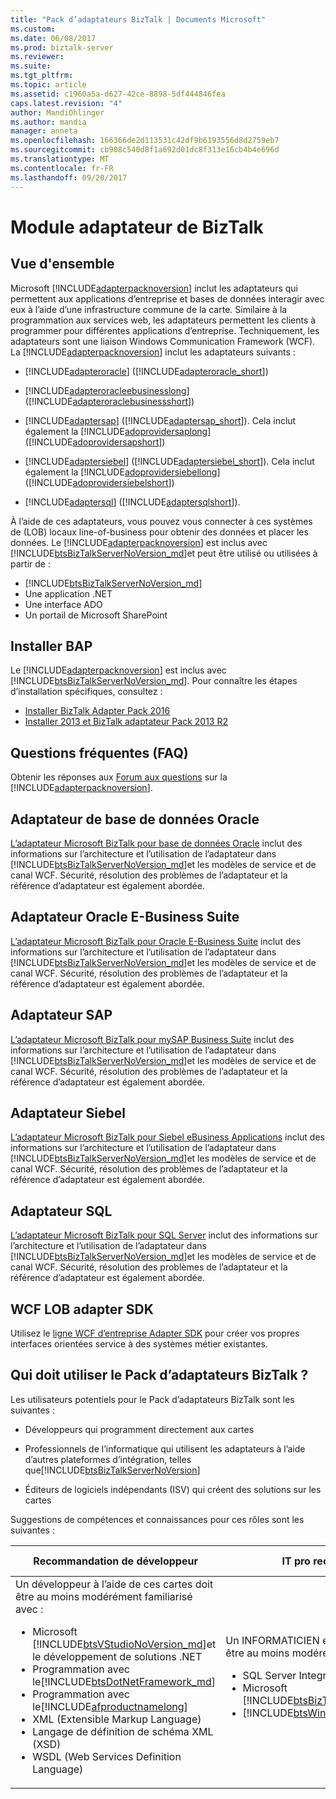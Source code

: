 ```yaml
---
title: "Pack d’adaptateurs BizTalk | Documents Microsoft"
ms.custom: 
ms.date: 06/08/2017
ms.prod: biztalk-server
ms.reviewer: 
ms.suite: 
ms.tgt_pltfrm: 
ms.topic: article
ms.assetid: c1960a5a-d627-42ce-8898-5df444846fea
caps.latest.revision: "4"
author: MandiOhlinger
ms.author: mandia
manager: anneta
ms.openlocfilehash: 166366de2d113531c42df9b6193556d8d2759eb7
ms.sourcegitcommit: cb908c540d8f1a692d01dc8f313e16cb4b4e696d
ms.translationtype: MT
ms.contentlocale: fr-FR
ms.lasthandoff: 09/20/2017
---
```

# <a name="biztalk-adapter-pack"></a>Module adaptateur de BizTalk
## <a name="overview"></a>Vue d'ensemble
 Microsoft [!INCLUDE[adapterpacknoversion](../includes/adapterpacknoversion-md.md)] inclut les adaptateurs qui permettent aux applications d’entreprise et bases de données interagir avec eux à l’aide d’une infrastructure commune de la carte. Similaire à la programmation aux services web, les adaptateurs permettent les clients à programmer pour différentes applications d’entreprise. Techniquement, les adaptateurs sont une liaison Windows Communication Framework (WCF). La [!INCLUDE[adapterpacknoversion](../includes/adapterpacknoversion-md.md)] inclut les adaptateurs suivants :  
  
-   [!INCLUDE[adapteroracle](../includes/adapteroracle-md.md)] ([!INCLUDE[adapteroracle_short](../includes/adapteroracle-short-md.md)])  
  
-   [!INCLUDE[adapteroracleebusinesslong](../includes/adapteroracleebusinesslong-md.md)] ([!INCLUDE[adapteroraclebusinessshort](../includes/adapteroraclebusinessshort-md.md)])  
  
-   [!INCLUDE[adaptersap](../includes/adaptersap-md.md)] ([!INCLUDE[adaptersap_short](../includes/adaptersap-short-md.md)]). Cela inclut également la [!INCLUDE[adoprovidersaplong](../includes/adoprovidersaplong-md.md)] ([!INCLUDE[adoprovidersapshort](../includes/adoprovidersapshort-md.md)])  
  
-   [!INCLUDE[adaptersiebel](../includes/adaptersiebel-md.md)] ([!INCLUDE[adaptersiebel_short](../includes/adaptersiebel-short-md.md)]). Cela inclut également la [!INCLUDE[adoprovidersiebellong](../includes/adoprovidersiebellong-md.md)] ([!INCLUDE[adoprovidersiebelshort](../includes/adoprovidersiebelshort-md.md)])  
  
-   [!INCLUDE[adaptersql](../includes/adaptersql-md.md)] ([!INCLUDE[adaptersqlshort](../includes/adaptersqlshort-md.md)]).  

À l’aide de ces adaptateurs, vous pouvez vous connecter à ces systèmes de (LOB) locaux line-of-business pour obtenir des données et placer les données. Le [!INCLUDE[adapterpacknoversion](../includes/adapterpacknoversion-md.md)] est inclus avec [!INCLUDE[btsBizTalkServerNoVersion_md](../includes/btsbiztalkservernoversion-md.md)]et peut être utilisé ou utilisées à partir de : 

* [!INCLUDE[btsBizTalkServerNoVersion_md](../includes/btsbiztalkservernoversion-md.md)]
* Une application .NET
* Une interface ADO
* Un portail de Microsoft SharePoint

## <a name="install-bap"></a>Installer BAP
Le [!INCLUDE[adapterpacknoversion](../includes/adapterpacknoversion-md.md)] est inclus avec [!INCLUDE[btsBizTalkServerNoVersion_md](../includes/btsbiztalkservernoversion-md.md)]. Pour connaître les étapes d’installation spécifiques, consultez :

* [Installer BizTalk Adapter Pack 2016](../adapters-and-accelerators/install-the-biztalk-adapter-pack-2016.md)
* [Installer 2013 et BizTalk adaptateur Pack 2013 R2](../adapters-and-accelerators/install-biztalk-adapter-pack-2013-r2-and-2013.md)
 
## <a name="faq"></a>Questions fréquentes (FAQ) 
Obtenir les réponses aux [Forum aux questions](../adapters-and-accelerators/frequently-asked-questions-for-the-biztalk-adapter-pack.md) sur la [!INCLUDE[adapterpacknoversion](../includes/adapterpacknoversion-md.md)].

## <a name="oracle-database-adapter"></a>Adaptateur de base de données Oracle
[L’adaptateur Microsoft BizTalk pour base de données Oracle](../adapters-and-accelerators/adapter-oracle-database/microsoft-biztalk-adapter-for-oracle-database-documentation.md) inclut des informations sur l’architecture et l’utilisation de l’adaptateur dans [!INCLUDE[btsBizTalkServerNoVersion_md](../includes/btsbiztalkservernoversion-md.md)]et les modèles de service et de canal WCF. Sécurité, résolution des problèmes de l’adaptateur et la référence d’adaptateur est également abordée. 

## <a name="oracle-e-business-suite-adapter"></a>Adaptateur Oracle E-Business Suite
[L’adaptateur Microsoft BizTalk pour Oracle E-Business Suite](../adapters-and-accelerators/adapter-oracle-ebs/microsoft-biztalk-adapter-for-oracle-e-business-suite-documentation.md) inclut des informations sur l’architecture et l’utilisation de l’adaptateur dans [!INCLUDE[btsBizTalkServerNoVersion_md](../includes/btsbiztalkservernoversion-md.md)]et les modèles de service et de canal WCF. Sécurité, résolution des problèmes de l’adaptateur et la référence d’adaptateur est également abordée. 

## <a name="sap-adapter"></a>Adaptateur SAP
[L’adaptateur Microsoft BizTalk pour mySAP Business Suite](../adapters-and-accelerators/adapter-sap/microsoft-biztalk-adapter-for-mysap-business-suite-documentation.md) inclut des informations sur l’architecture et l’utilisation de l’adaptateur dans [!INCLUDE[btsBizTalkServerNoVersion_md](../includes/btsbiztalkservernoversion-md.md)]et les modèles de service et de canal WCF. Sécurité, résolution des problèmes de l’adaptateur et la référence d’adaptateur est également abordée. 

## <a name="siebel-adapter"></a>Adaptateur Siebel
[L’adaptateur Microsoft BizTalk pour Siebel eBusiness Applications](../adapters-and-accelerators/adapter-siebel/microsoft-biztalk-adapter-for-siebel-ebusiness-applications-documentation.md) inclut des informations sur l’architecture et l’utilisation de l’adaptateur dans [!INCLUDE[btsBizTalkServerNoVersion_md](../includes/btsbiztalkservernoversion-md.md)]et les modèles de service et de canal WCF. Sécurité, résolution des problèmes de l’adaptateur et la référence d’adaptateur est également abordée. 
 
## <a name="sql-adapter"></a>Adaptateur SQL 
[L’adaptateur Microsoft BizTalk pour SQL Server](../adapters-and-accelerators/adapter-sql/microsoft-biztalk-adapter-for-sql-server-documentation.md) inclut des informations sur l’architecture et l’utilisation de l’adaptateur dans [!INCLUDE[btsBizTalkServerNoVersion_md](../includes/btsbiztalkservernoversion-md.md)]et les modèles de service et de canal WCF. Sécurité, résolution des problèmes de l’adaptateur et la référence d’adaptateur est également abordée. 

## <a name="wcf-lob-adapter-sdk"></a>WCF LOB adapter SDK
Utilisez le [ligne WCF d’entreprise Adapter SDK](../adapters-and-accelerators/wcf-lob-adapter-sdk/microsoft-wcf-line-of-business-adapter-sdk-documentation.md) pour créer vos propres interfaces orientées service à des systèmes métier existantes. 

## <a name="who-should-use-the-biztalk-adapter-pack"></a>Qui doit utiliser le Pack d’adaptateurs BizTalk ?
 
Les utilisateurs potentiels pour le Pack d’adaptateurs BizTalk sont les suivantes :  
  
-   Développeurs qui programment directement aux cartes
  
-   Professionnels de l’informatique qui utilisent les adaptateurs à l’aide d’autres plateformes d’intégration, telles que[!INCLUDE[btsBizTalkServerNoVersion](../includes/btsbiztalkservernoversion-md.md)]
  
-   Éditeurs de logiciels indépendants (ISV) qui créent des solutions sur les cartes  

Suggestions de compétences et connaissances pour ces rôles sont les suivantes : 

| Recommandation de développeur | IT pro recommandation | Recommandation de l’éditeur de logiciels |
|---|---|---|
 | Un développeur à l’aide de ces cartes doit être au moins modérément familiarisé avec :<br/> <ul><li>Microsoft [!INCLUDE[btsVStudioNoVersion_md](../includes/btsvstudionoversion-md.md)]et le développement de solutions .NET</li><li>Programmation avec le[!INCLUDE[btsDotNetFramework_md](../includes/btsdotnetframework-md.md)] </li><li>Programmation avec le[!INCLUDE[afproductnamelong](../includes/afproductnamelong-md.md)] </li><li>XML (Extensible Markup Language) </li><li>Langage de définition de schéma XML (XSD) </li><li>WSDL (Web Services Definition Language) </li></ul> | Un INFORMATICIEN en utilisant ceux-ci doit être au moins modérément familiarisé avec : <br/><ul><li>SQL Server Integration Services (SSIS) </li><li>Microsoft [!INCLUDE[btsBizTalkServerNoVersion](../includes/btsbiztalkservernoversion-md.md)] </li><li>[!INCLUDE[btsWinSharePointSvcsNoVersion](../includes/btswinsharepointsvcsnoversion-md.md)] </li></ul> | Les éditeurs de logiciels à l’aide de ces cartes doivent être au moins modérément familiarisés avec : <br/><ul><li>Les mécanismes internes et les concepts de chaque carte et être en mesure de générer des applications sur les cartes </li><li>[!INCLUDE[btsDotNetFramework_md](../includes/btsdotnetframework-md.md)] </li><li>Le[!INCLUDE[afproductnameshort](../includes/afproductnameshort-md.md)] </li></ul> |